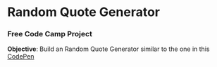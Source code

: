 # Random Quote Generator
### Free Code Camp Project

**Objective**: Build an Random Quote Generator similar to the one in this [CodePen](https://codepen.io/FreeCodeCamp/full/ONjoLe/)
